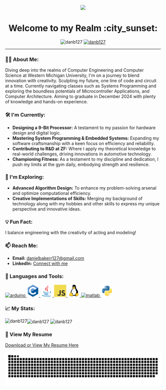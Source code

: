 <p align="center">
  <img src=https://68.media.tumblr.com/60cff53ea7f8edde39035b21bb0cb158/tumblr_ollppr4qps1so18vqo1_540.gif />
</p>






<h1 align="center">Welcome to my Realm :city_sunset:</h1>

<div align="center">
  <p>
    <img src="https://komarev.com/ghpvc/?username=danb127&label=Profile%20views&color=0e75b6&style=flat" alt="danb127" />
    <a href="https://github.com/ryo-ma/github-profile-trophy"><img src="https://github-profile-trophy.vercel.app/?username=danb127" alt="danb127" /></a>
  </p>
</div>

---

### 👨‍💻 About Me:
Diving deep into the realms of Computer Engineering and Computer Science at Western Michigan University, I'm on a journey to blend innovation with creativity. Sculpting my future, one line of code and circuit at a time. Currently navigating classes such as Systems Programming and exploring the boundless potentials of Microcontroller Applications, and Computer Architecture. Aiming to graduate in December 2024 with plenty of knowledge and hands-on experience.

### 🛠️ I'm Currently:
- **Designing a 9-Bit Processor:** A testament to my passion for hardware design and digital logic.
- **Mastering System Programming & Embedded Systems:** Expanding my software craftsmanship with a keen focus on efficiency and reliability.
- **Contributing to R&D at ZF:** Where I apply my theoretical knowledge to real-world challenges, driving innovations in automotive technology.
- **Championing Fitness:** As a testament to my discipline and dedication, I push my limits at the gym daily, embodying strength and resilience.

### 🌱 I'm Exploring:
- **Advanced Algorithm Design:** To enhance my problem-solving arsenal and optimize computational efficiency.
- **Creative Implementations of Skills:** Merging my background of technology along with my hobbies and other skills to express my unique perspective and innovative ideas.

### 💡 Fun Fact:
I balance engineering with the creativity of acting and modeling!

### 📫 Reach Me:
- **Email:** danielbakerr127@gmail.com
- **LinkedIn:** [Connect with me](https://linkedin.com/in/danb127)

### 🚀 Languages and Tools:

<p align="left"> <a href="https://www.arduino.cc/" target="_blank" rel="noreferrer"> <img src="https://cdn.worldvectorlogo.com/logos/arduino-1.svg" alt="arduino" width="40" height="40"/> </a> <a href="https://www.cprogramming.com/" target="_blank" rel="noreferrer"> <img src="https://raw.githubusercontent.com/devicons/devicon/master/icons/c/c-original.svg" alt="c" width="40" height="40"/> </a> <a href="https://www.java.com" target="_blank" rel="noreferrer"> <img src="https://raw.githubusercontent.com/devicons/devicon/master/icons/java/java-original.svg" alt="java" width="40" height="40"/> </a> <a href="https://developer.mozilla.org/en-US/docs/Web/JavaScript" target="_blank" rel="noreferrer"> <img src="https://raw.githubusercontent.com/devicons/devicon/master/icons/javascript/javascript-original.svg" alt="javascript" width="40" height="40"/> </a> <a href="https://www.linux.org/" target="_blank" rel="noreferrer"> <img src="https://raw.githubusercontent.com/devicons/devicon/master/icons/linux/linux-original.svg" alt="linux" width="40" height="40"/> </a> <a href="https://www.mathworks.com/" target="_blank" rel="noreferrer"> <img src="https://upload.wikimedia.org/wikipedia/commons/2/21/Matlab_Logo.png" alt="matlab" width="40" height="40"/> </a> <a href="https://www.python.org" target="_blank" rel="noreferrer"> <img src="https://raw.githubusercontent.com/devicons/devicon/master/icons/python/python-original.svg" alt="python" width="40" height="40"/> </a> </p>

### 📈 My Stats:

<p>
  <img src="https://github-readme-stats.vercel.app/api/top-langs?username=danb127&show_icons=true&locale=en&layout=compact" alt="danb127" align="left" />
  <img src="https://github-readme-stats.vercel.app/api?username=danb127&show_icons=true&locale=en" alt="danb127" align="center" />
  <img src="https://github-readme-streak-stats.herokuapp.com/?user=danb127&" alt="danb127" align="center" />
</p>

### 📄 View My Resume
[Download or View My Resume Here](Resume.pdf)

<p align="center">
  <img src=https://raw.githubusercontent.com/Platane/snk/output/github-contribution-grid-snake.svg />
</p>

